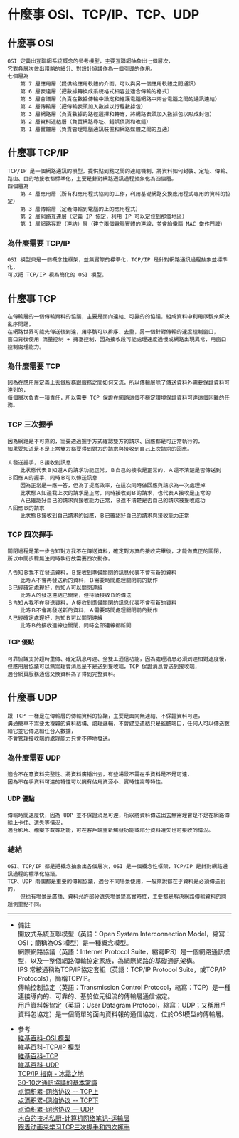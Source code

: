 # 什麼事 OSI、TCP/IP、TCP、UDP

## 什麼事 OSI
    OSI 定義出互聯網系統概念的參考模型，主要互聯網抽象出七個層次，
    它對各層次做出粗略的細分、對設計協議作為一個引導的作用。
    七個層為
        第 7 層應用層（提供給應用軟體的介面，可以與另一個應用軟體之間通訊）
        第 6 層表達層（把數據轉換成系統格式相容並適合傳輸的格式）
        第 5 層會議層（負責在數據傳輸中設定和維護電腦網路中兩台電腦之間的通訊連結）
        第 4 層傳輸層（把傳輸表頭加入數據以行程數據包）
        第 3 層網路層（負責數據的路徑選擇和轉寄，將網路表頭加入數據包以形成封包）
        第 2 層資料連結層（負責網路尋址、錯誤偵測和改錯）
        第 1 層實體層（負責管理電腦通訊裝置和網路媒體之間的互通）

## 什麼事 TCP/IP
    TCP/IP 是一個網路通訊的模型，提供點到點之間的連結機制，將資料如何封裝、定址、傳輸、路由、目的地接收都標準化，主要是針對網路通訊過程抽象化為四個層。
    四個層為
        第 4 層應用層（所有和應用程式協同的工作，利用基礎網路交換應用程式專用的資料的協定）
        第 3 層傳輸層（定義傳輸到電腦的上的應用程式）
        第 2 層網路互連層（定義 IP 協定，利用 IP 可以定位到那個地區）
        第 1 層網路存取（連結）層（建立兩個電腦實體的連線，並會給電腦 MAC 當作門牌）

### 為什麼需要 TCP/IP
    OSI 模型只是一個概念性框架，並無實際的標準化，TCP/IP 是針對網路通訊過程抽象並標準化，
    可以把 TCP/IP 視為簡化的 OSI 模型。

## 什麼事 TCP
    在傳輸層的一個傳輸資料的協議，主要是面向連結、可靠的的協議，組成資料中利用序號來解決亂序問題，
    在網路世界可能先傳送後到達，用序號可以排序、去重，另一個針對傳輸的速度控制窗口，
    窗口背後使用 流量控制 + 擁塞控制，因為接收段可能處理速度過慢或網路出現異常，用窗口控制處理能力。

### 為什麼需要 TCP
    因為在應用層定義上去做服務跟服務之間如何交流，所以傳輸層除了傳送資料外需要保證資料可達到的，
    每個層次負責一項責任，所以需要 TCP 保證在網路這個不穩定環境保證資料可達這個困難的任務。

### TCP 三次握手
    因為網路是不可靠的，需要透過握手方式確認雙方的請求、回應都是可正常執行的，
    如果要知道是不是正常雙方都要得到對方的請求與接收到自己上次請求的回應。
    
    Ａ發送握手，Ｂ接收到訊息
        此狀態代表Ｂ知道Ａ的請求功能正常，Ｂ自己的接收是正常的，Ａ還不清楚是否傳送到
    Ｂ回應Ａ的握手，同時Ｂ可以傳送訊息
        因為正常是一應一答，但為了提高效率，在這次同時做回應與請求為一次處理掉
        此狀態Ａ知道我上次的請求是正常，同時接收到Ｂ的請求，也代表Ａ接收是正常的
        Ａ已確認好自己的請求與接收能力正常，Ｂ還不清楚是否自己的請求被接收成功
    Ａ回應Ｂ的請求
        此狀態Ｂ接收到自己請求的回應，Ｂ已確認好自己的請求與接收能力正常

### TCP 四次揮手
    關閉過程是第一步告知對方我不在傳送資料，確定對方真的接收完畢後，才能做真正的關閉，
    所以中間步驟無法同時執行故需要四次動作。
    
    Ａ告知Ｂ我不在發送資料，Ｂ接收到準備關閉的訊息代表不會有新的資料
        此時Ａ不會再發送新的資料，Ｂ需要時間處理關閉前的動作
    Ｂ已經確定處理好，告知Ａ可以關閉連線
        此時Ａ的發送連結已關閉，但持續接收Ｂ的傳送
    Ｂ告知Ａ我不在發送資料，Ａ接收到準備關閉的訊息代表不會有新的資料
        此時Ｂ不會再發送新的資料，Ａ需要時間處理關閉前的動作
    Ａ已經確定處理好，告知Ｂ可以關閉連線
        此時Ｂ的接收連線也關閉，同時全部連線都斷開

#### TCP 優點
    可靠協議支持超時重傳、確定訊息可達、全雙工通信功能，因為處理消息必須到達相對速度慢，
    但應用層協議可以無需理會消息是不是送到接收端，TCP 保證消息會送到接收端，
    適合網頁服務通信交換資料為了得到完整資料。

## 什麼事 UDP
    跟 TCP 一樣是在傳輸層的傳輸資料的協議，主要是面向無連結、不保證資料可達，
    溝通簡單不需要太複雜的資料結構、處理邏輯，不會建立連結只是監聽端口，任何人可以傳送數給它並它傳送給任合人數據，
    不會管理接收端的處理能力只會不停地發送。

### 為什麼需要 UDP
    適合不在意資料完整性、將資料廣播出去，有些場景不需在乎資料是不是可達，
    因為不在乎資料可達的特性可以擁有佔用資源小、實時性高等特性。

#### UDP 優點
    傳輸時間速度快，因為 UDP 並不保證消息可達，所以將資料傳送出去無需理會是不是在網路傳輸上卡住、遺失等情況，
    適合影片、檔案下載等功能，可在客戶端重新觸發功能或部分資料遺失也可接收的情況。

### 總結
    OSI、TCP/IP 都是把概念抽象出各個層次，OSI 是一個概念性框架，TCP/IP 是針對網路通訊過程的標準化協議。
    TCP、UDP 兩個都是重要的傳輸協議，適合不同場景使用，一般來說都在乎資料是必須傳送到的，
        但也有場景是廣播、資料允許部分遺失場景提高實時性，主要都是解決網路傳輸資料的問題側重點不同。

---
- 備註
    <br/>
    開放式系統互聯模型（英語：Open System Interconnection Model，縮寫：OSI；簡稱為OSI模型）是一種概念模型。
    <br/>
    網際網路協議（英語：Internet Protocol Suite，縮寫IPS）是一個網路通訊模型，以及一整個網路傳輸協定家族，為網際網路的基礎通訊架構。
    <br/>
    IPS 常被通稱為TCP/IP協定套組（英語：TCP/IP Protocol Suite，或TCP/IP Protocols），簡稱TCP/IP。
    <br/>
    傳輸控制協定（英語：Transmission Control Protocol，縮寫：TCP）是一種連接導向的、可靠的、基於位元組流的傳輸層通信協定。
    <br/>
    用戶資料報協定（英語：User Datagram Protocol，縮寫：UDP；又稱用戶資料包協定）是一個簡單的面向資料報的通信協定，位於OSI模型的傳輸層。

- 參考
    <br/>
    [維基百科-OSI 模型](https://zh.wikipedia.org/wiki/OSI%E6%A8%A1%E5%9E%8B)
    <br/>
    [維基百科-TCP/IP 模型](https://zh.wikipedia.org/wiki/TCP/IP%E5%8D%8F%E8%AE%AE%E6%97%8F)
    <br/>
    [維基百科-TCP](https://zh.wikipedia.org/wiki/%E4%BC%A0%E8%BE%93%E6%8E%A7%E5%88%B6%E5%8D%8F%E8%AE%AE)
    <br/>
    [維基百科-UDP](https://zh.wikipedia.org/wiki/%E7%94%A8%E6%88%B7%E6%95%B0%E6%8D%AE%E6%8A%A5%E5%8D%8F%E8%AE%AE)
    <br/>
    [TCP/IP 指南 - 冰霜之地](https://halfrost.com/tcp_ip/)
    <br/>
    [30-10之通訊協議的基本常識](https://ithelp.ithome.com.tw/articles/10205102)
    <br/>
    [点滴积累-网络协议 -- TCP上](http://zhongmingmao.me/2019/07/16/network-protocol-tcp-1/)
    <br/>
    [点滴积累-网络协议 -- TCP下](http://zhongmingmao.me/2019/07/17/network-protocol-tcp-2/)
    <br/>
    [点滴积累-网络协议 — UDP](http://zhongmingmao.me/2019/06/14/network-protocol-udp/)
    <br/>
    [木白的技术私厨-计算机网络笔记-运输层](http://cbsheng.github.io/posts/%E8%AE%A1%E7%AE%97%E6%9C%BA%E7%BD%91%E7%BB%9C%E7%AC%94%E8%AE%B0-%E8%BF%90%E8%BE%93%E5%B1%82/)
    <br/>
    [跟着动画来学习TCP三次握手和四次挥手](https://juejin.im/post/6844903625513238541)
    